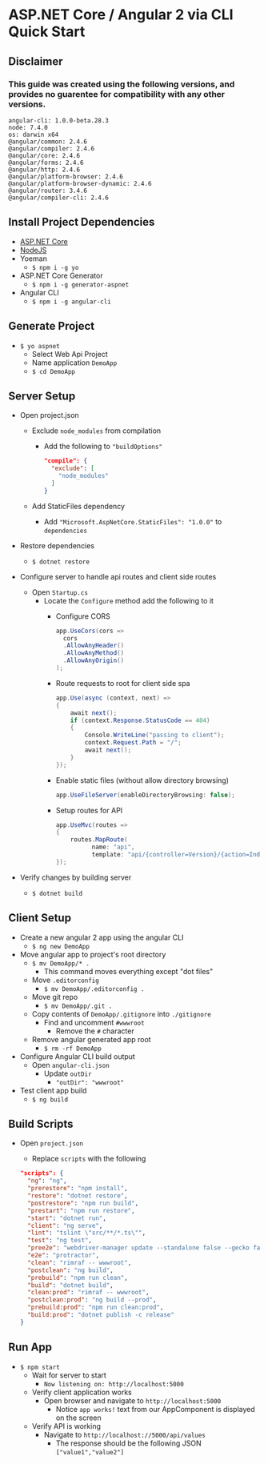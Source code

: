 # ASP.NET Core / Angular 2 via CLI Quick Start

## Disclaimer

### This guide was created using the following versions, and provides no guarentee for compatibility with any other versions. 

```text
angular-cli: 1.0.0-beta.28.3
node: 7.4.0
os: darwin x64
@angular/common: 2.4.6
@angular/compiler: 2.4.6
@angular/core: 2.4.6
@angular/forms: 2.4.6
@angular/http: 2.4.6
@angular/platform-browser: 2.4.6
@angular/platform-browser-dynamic: 2.4.6
@angular/router: 3.4.6
@angular/compiler-cli: 2.4.6
```

## Install Project Dependencies

- [ASP.NET Core](https://www.microsoft.com/net/core)
- [NodeJS](https://nodejs.org)
- Yoeman
  - `$ npm i -g yo`
- ASP.NET Core Generator
  - `$ npm i -g generator-aspnet`
- Angular CLI
  - `$ npm i -g angular-cli`


## Generate Project

- `$ yo aspnet`
  - Select Web Api Project
  - Name application `DemoApp`
  - `$ cd DemoApp`

## Server Setup

- Open project.json
  - Exclude `node_modules` from compilation
    - Add the following to `"buildOptions"`   
    
        ```json
        "compile": {
          "exclude": [
            "node_modules"
          ]
        }
        ```
        
  - Add StaticFiles dependency
    - Add `"Microsoft.AspNetCore.StaticFiles": "1.0.0"` to `dependencies`
- Restore dependencies
  - `$ dotnet restore`
- Configure server to handle api routes and client side routes
  - Open `Startup.cs` 
    - Locate the `Configure` method add the following to it
      - Configure CORS
        ```C#
        app.UseCors(cors =>
          cors
          .AllowAnyHeader()
          .AllowAnyMethod()
          .AllowAnyOrigin()
        );
        ```
      - Route requests to root for client side spa       
      
        ```C#
        app.Use(async (context, next) =>
        {
            await next();
            if (context.Response.StatusCode == 404)
            {
                Console.WriteLine("passing to client");
                context.Request.Path = "/";
                await next();
            }
        });
        ```
        
      - Enable static files (without allow directory browsing)        
      
        ```C#
        app.UseFileServer(enableDirectoryBrowsing: false);
        ```
        
      - Setup routes for API        
      
        ```C#
        app.UseMvc(routes =>
        {
            routes.MapRoute(
                  name: "api",
                  template: "api/{controller=Version}/{action=Index}/{id?}");
        });
        ```
        
- Verify changes by building server
  - `$ dotnet build`

## Client Setup

- Create a new angular 2 app using the angular CLI
  - `$ ng new DemoApp`
- Move angular app to project's root directory
  - `$ mv DemoApp/* .`
    - This command moves everything except "dot files"
  - Move `.editorconfig`
    - `$ mv DemoApp/.editorconfig .`
  - Move git repo
    - `$ mv DemoApp/.git .`
  - Copy contents of `DemoApp/.gitignore` into `./gitignore`
    - Find and uncomment `#wwwroot`
      - Remove the `#` character
  - Remove angular generated app root
    - `$ rm -rf DemoApp`
- Configure Angular CLI build output
  - Open `angular-cli.json`
    - Update `outDir`
      - `"outDir": "wwwroot"`
- Test client app build
  - `$ ng build`

## Build Scripts

- Open `project.json`
  - Replace `scripts` with the following       
  
  ```json
  "scripts": {
    "ng": "ng",
    "prerestore": "npm install",
    "restore": "dotnet restore",
    "postrestore": "npm run build",
    "prestart": "npm run restore",
    "start": "dotnet run",
    "client": "ng serve",
    "lint": "tslint \"src/**/*.ts\"",
    "test": "ng test",
    "pree2e": "webdriver-manager update --standalone false --gecko false",
    "e2e": "protractor",
    "clean": "rimraf -- wwwroot",
    "postclean": "ng build",
    "prebuild": "npm run clean",
    "build": "dotnet build",
    "clean:prod": "rimraf -- wwwroot",
    "postclean:prod": "ng build --prod",
    "prebuild:prod": "npm run clean:prod",
    "build:prod": "dotnet publish -c release"
  }
  ```
  

## Run App

- `$ npm start`
  - Wait for server to start
    - `Now listening on: http://localhost:5000`
  - Verify client application works
    - Open browser and navigate to `http://localhost:5000`
      - Notice `app works!` text from our AppComponent is displayed on the screen
  - Verify API is working
    - Navigate to `http://localhost://5000/api/values`
      - The response should be the following JSON `["value1","value2"]`

